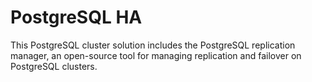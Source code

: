 <!--- app-name: PostgreSQL HA -->

# PostgreSQL HA

This PostgreSQL cluster solution includes the PostgreSQL replication manager, an open-source tool for managing replication and failover on PostgreSQL clusters.
